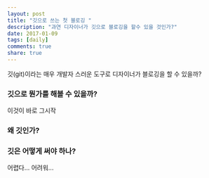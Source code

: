 ```yaml
---
layout: post
title: "깃으로 쓰는 첫 블로깅 "
description: "과연 디자이너가 깃으로 블로깅을 할수 있을 것인가?"
date: 2017-01-09
tags: [daily]
comments: true
share: true
---
```



깃(git)이라는 매우 개발자 스러운 도구로 디자이너가 블로깅을 할 수 있을까?

### 깃으로 뭔가를 해볼 수 있을까?
이것이 바로 그시작

### 왜 깃인가?

### 깃은 어떻게 써야 하나?
어렵다... 어려워...
